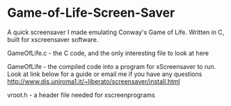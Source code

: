 Game-of-Life-Screen-Saver
=========================

A quick screensaver I made emulating Conway's Game of Life. Written in C, built for xscreensaver software. 

GameOfLife.c - the C code, and the only interesting file to look at here

GameOfLife - the compiled code into a program for xScreensaver to run. Look at link below for a guide or email me if you have any questions
http://www.dis.uniroma1.it/~liberato/screensaver/install.html

vroot.h - a header file needed for xscreenprograms
